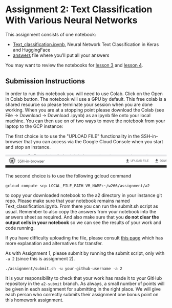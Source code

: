# Assignment 2: Text Classification With Various Neural Networks

This assignment consists of one notebook:
* [Text_classification.ipynb](Text_classification.ipynb), Neural Network Text Classification in Keras and HuggingFace
* [answers](answers) file where you'll put all your answers

You may want to review the notebooks for [lesson 3](../../materials/lesson_notebooks/lesson_3_adding_RNNs_and_attention_to_classification_notebook.ipynb) and [lesson 4](../../materials/lesson_notebooks/lesson_4_BERT.ipynb).

## Submission Instructions

In order to run this notebook you will need to use Colab.  Click on the Open in Colab button.  The notebook will use a GPU by default.  This free colab is a shared resource so please terminate your session when you are done working.  When you are at a stopping point please download the Colab (see File -> Download -> Download .ipynb) as an ipynb file onto your local machine.  You can then use on of two ways to move the notebook from your laptop to the GCP instance:

The first choice is to use the "UPLOAD FILE" functionality in the SSH-in-browser that you can access via the Google Cloud Console when you start and stop an instance.

![SSH-in-Browser File Upload](SSHinBrowserScreenShot.jpg "SSH-in-Browser File Upload")

The second choice is to use the following gcloud command

```
gcloud compute scp LOCAL_FILE_PATH VM_NAME:~/w266/assignment/a2

```

to copy your downloaded notebook to the a2 directory in your instance git repo.  Please make sure that your notebook remains named Text_classification.ipynb.  From there you can run the submit.sh script as usual.  Remember to also copy the answers from your notebook into the answers sheet as required.  And also make sure that you **do not clear the output cells in your notebook** so we can see the results of your work and code running.


If you have difficulty uploading the file, please consult [this page](https://cloud.google.com/compute/docs/instances/transfer-files#transfergcloud) which has more explanation and alternatives for transfer.


As with Assignment 1, please submit by running the submit script, only with `-a 2` (since this is assignment 2).
```
./assignment/submit.sh -u your-github-username -a 2
```

It is your responsibility to check that your work has made it to your GitHub repository in the `a2-submit` branch.  As always, a small number of points will be given in each assignment for submitting in the right place.  We will give each person who correctly submits their assignment one bonus point on this homework assignment.
